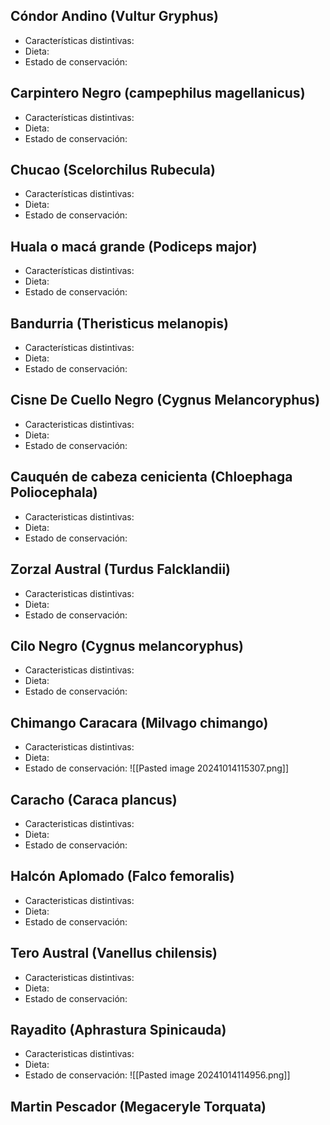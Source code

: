 ## Cóndor Andino (Vultur Gryphus)
* Características distintivas:
* Dieta:
* Estado de conservación:
## Carpintero Negro (campephilus magellanicus)
* Características distintivas:
* Dieta:
* Estado de conservación:

## Chucao (Scelorchilus Rubecula)
* Características distintivas:
* Dieta:
* Estado de conservación:
## Huala o macá grande (Podiceps major)
* Características distintivas:
* Dieta:
* Estado de conservación:
## Bandurria (Theristicus melanopis)
* Características distintivas:
* Dieta:
* Estado de conservación:
## Cisne De Cuello Negro (Cygnus Melancoryphus)
* Caracteristicas distintivas:
* Dieta:
* Estado de conservación:
## Cauquén de cabeza cenicienta (Chloephaga Poliocephala)
* Caracteristicas distintivas:
* Dieta:
* Estado de conservación:
## Zorzal Austral (Turdus Falcklandii)
* Caracteristicas distintivas:
* Dieta:
* Estado de conservación:
## Cilo Negro (Cygnus melancoryphus)
* Caracteristicas distintivas:
* Dieta:
* Estado de conservación:
## Chimango Caracara (Milvago chimango)
* Caracteristicas distintivas:
* Dieta:
* Estado de conservación:
![[Pasted image 20241014115307.png]]
## Caracho (Caraca plancus)
* Caracteristicas distintivas:
* Dieta:
* Estado de conservación:
## Halcón Aplomado (Falco femoralis)
* Caracteristicas distintivas:
* Dieta:
* Estado de conservación:
## Tero Austral (Vanellus chilensis)
* Caracteristicas distintivas:
* Dieta:
* Estado de conservación:
## Rayadito (Aphrastura Spinicauda)
* Caracteristicas distintivas:
* Dieta:
* Estado de conservación:
![[Pasted image 20241014114956.png]]

## Martin Pescador (Megaceryle Torquata)